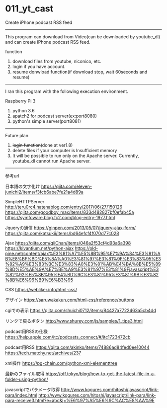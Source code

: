 # 011_yt_cast
Create iPhone podcast RSS feed

***
This program can download from Video(can be downloaded  by youtube_dl) and can create iPhone podcast RSS feed.

function
1. download files from youtube, niconico, etc.
0. login if you have account.
0. resume donwload function(if download stop, wait 60seconds and resume)

***
I ran this program with the following execution environment.

Raspberry Pi 3
1. python 3.6
0. apatch2 for podcast server(ex:port8080)
0. python's simple server(port8081)

***
Future plan
1. ~~login function~~(done at ver1.8)
0. delete files if your computer is Insufficient memory
0. It will be possible to run only on the Apache server. Currently, youtube_dl cannot run Apache server.

***

参考url

日本語の文字化け
https://qiita.com/eleven-junichi2/items/f3fcb6abe7fe21a4d89a


SimpleHTTPServer
http://teru0rc4.hatenablog.com/entry/2017/06/27/150126
https://qiita.com/goodboy_max/items/833d482827bf0efab45a
https://symfoware.blog.fc2.com/blog-entry-1977.html

Jqueryの通信
https://ginpen.com/2013/05/07/jquery-ajax-form/
https://qiita.com/katsukii/items/bd64efcf4f070d77c028

Ajax
https://qiita.com/qiiChan/items/046a2f53cf4d93a6a398
https://kivantium.net/python-ajax
https://old-pine.net/content/ajax%E3%81%A7%E5%8B%95%E7%9A%84%E3%81%AB%E8%BF%BD%E5%8A%A0%E3%81%97%E3%81%9F%E3%83%95%E3%82%A9%E3%83%BC%E3%83%A0%E3%81%AB%E4%BA%8B%E5%89%8D%E5%AE%9A%E7%BE%A9%E3%81%97%E3%81%9Fjavascript%E3%82%92%E5%8B%95%E4%BD%9C%E3%81%95%E3%81%9B%E3%82%8B%E6%96%B9%E6%B3%95


CSS
https://webliker.info/html-css/


デザイン
https://saruwakakun.com/html-css/reference/buttons

cgiでの表示
https://qiita.com/shuichi0712/items/84427a7722463a5cb4dd

リンクで戻るボタン
http://www.shurey.com/js/samples/1_tips3.html

podcast用RSSの仕様
https://help.apple.com/itc/podcasts_connect/#/itc1723472cb

podcast用RSS
https://qiita.com/akinko/items/74886ad84fed0ee10044
https://tech.matchy.net/archives/237


xml操作
https://pg-chain.com/python-xml-elementtree

最新のファイル取得
https://off.tokyo/blog/how-to-get-the-latest-file-in-a-folder-using-python/

javascriptでパラメータ取得
http://www.kogures.com/hitoshi/javascript/link-para/index.html
http://www.kogures.com/hitoshi/javascript/link-para/link-para-receive3.html?e=abc&j=%E6%97%A5%E6%9C%AC%E8%AA%9E
